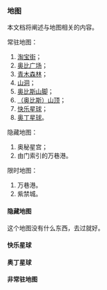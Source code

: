 ### 地图

本文档将阐述与地图相关的内容。

常驻地图：

1) [淘宝街](./淘宝街.md)；
2) [奥比广场](./奥比广场.md)；
3) [青木森林](./青木森林.md)；
4) [山洞](./山洞.md)；
5) [奥比斯山脚](./奥比斯山脚.md)；
6) [（奥比斯）山顶](./（奥比斯）山顶.md)；
7) [快乐星球](./快乐星球.md)；
8) [奥丁星球](./奥丁星球.md)。

隐藏地图：

1) 奥秘星宫；
2) 由门索引的万巷港。

限时地图：

1) 万巷港。
2) 紫禁城。

#### 隐藏地图

这个地图没有什么东西，去过就好。

#### 快乐星球

#### 奥丁星球

#### 非常驻地图

